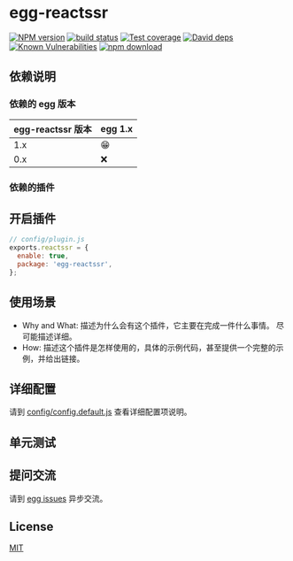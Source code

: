 # egg-reactssr

[![NPM version][npm-image]][npm-url]
[![build status][travis-image]][travis-url]
[![Test coverage][codecov-image]][codecov-url]
[![David deps][david-image]][david-url]
[![Known Vulnerabilities][snyk-image]][snyk-url]
[![npm download][download-image]][download-url]

[npm-image]: https://img.shields.io/npm/v/egg-reactssr.svg?style=flat-square
[npm-url]: https://npmjs.org/package/egg-reactssr
[travis-image]: https://img.shields.io/travis/eggjs/egg-reactssr.svg?style=flat-square
[travis-url]: https://travis-ci.org/eggjs/egg-reactssr
[codecov-image]: https://img.shields.io/codecov/c/github/eggjs/egg-reactssr.svg?style=flat-square
[codecov-url]: https://codecov.io/github/eggjs/egg-reactssr?branch=master
[david-image]: https://img.shields.io/david/eggjs/egg-reactssr.svg?style=flat-square
[david-url]: https://david-dm.org/eggjs/egg-reactssr
[snyk-image]: https://snyk.io/test/npm/egg-reactssr/badge.svg?style=flat-square
[snyk-url]: https://snyk.io/test/npm/egg-reactssr
[download-image]: https://img.shields.io/npm/dm/egg-reactssr.svg?style=flat-square
[download-url]: https://npmjs.org/package/egg-reactssr

<!--
Description here.
-->

## 依赖说明

### 依赖的 egg 版本

egg-reactssr 版本 | egg 1.x
--- | ---
1.x | 😁
0.x | ❌

### 依赖的插件
<!--

如果有依赖其它插件，请在这里特别说明。如

- security
- multipart

-->

## 开启插件

```js
// config/plugin.js
exports.reactssr = {
  enable: true,
  package: 'egg-reactssr',
};
```

## 使用场景

- Why and What: 描述为什么会有这个插件，它主要在完成一件什么事情。
尽可能描述详细。
- How: 描述这个插件是怎样使用的，具体的示例代码，甚至提供一个完整的示例，并给出链接。

## 详细配置

请到 [config/config.default.js](config/config.default.js) 查看详细配置项说明。

## 单元测试

<!-- 描述如何在单元测试中使用此插件，例如 schedule 如何触发。无则省略。-->

## 提问交流

请到 [egg issues](https://github.com/eggjs/egg/issues) 异步交流。

## License

[MIT](LICENSE)
